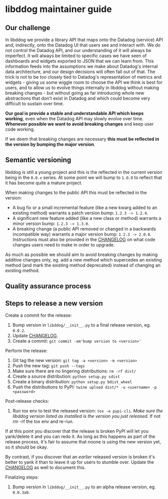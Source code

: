 # libddog maintainer guide


## Our challenge

In libddog we provide a library API that maps onto the Datadog (service) API and, indirectly, onto the Datadog UI that users see and interact with. We do not control the Datadog API, and our understanding of it will always be imperfect. It will always be limited to specific cases we have seen of dashboards and widgets exported to JSON that we can learn from. This information feeds into the assumptions we make about Datadog's internal data architecture, and our design decisions will often fall out of that. The trick is not to be *too* closely tied to Datadog's representation of metrics and widgets - giving us some wiggle room to choose the API we think is best for users, and to allow us to evolve things internally in libddog without making breaking changes - but without going as far introducing whole new abstractions that don't exist in Datadog and which could become very difficult to sustain over time.

**Our goal is provide a stable and understandable API which keeps working**, even when the Datadog API may slowly evolve over time. **Whenever possible we want to avoid breaking changes** and keep user code working.

If we deem that breaking changes are necessary **this must be reflected in the version by bumping the major version**.



## Semantic versioning

libddog is still a young project and this is the reflected in the current version being in the `0.0.x` series. At some point we will bump to `1.0.0` to reflect that it has become quite a mature project.

When making changes to the public API this must be reflected in the version:
- A bug fix or a small incremental feature (like a new kwarg added to an existing method) warrants a patch version bump: ```1.2.3 -> 1.2.4```.
- A significant new feature added (like a new class or method) warrants a minor version bump: ```1.2.3 -> 1.3.0```.
- A breaking change (a public API removed or changed in a backwards incompatible way) warrants a major version bump: ```1.2.3 -> 2.0.0```. Instructions must also be provided in the [CHANGELOG](../CHANGELOG.md) on what code changes users need to make in order to upgrade.

As much as possible we should aim to avoid breaking changes by making additive changes only, eg. add a new method which supercedes an existing method (and mark the existing method deprecated) instead of changing an existing method.



## Quality assurance process





## Steps to release a new version

Create a commit for the release:

1. Bump version in `libddog/__init__.py` to a final release version, eg. `0.0.2`.
2. Update [CHANGELOG](../CHANGELOG.md).
3. Create a commit: `git commit -am'bump version to <version>'`

Perform the release:

1. Git tag the new version: `git tag -a <version> -m <version>`
2. Push the new tag: `git push --tags`
3. Make sure there are no lingering distributions: `rm -rf dist/`
4. Create a source distribution: `python setup.py sdist`
5. Create a binary distribution: `python setup.py bdist_wheel`
6. Push the distributions to PyPI: `twine upload dist/* -u <username> -p <password>`

Post-release checks:

1. Run tox env to test the released version: `tox -e pypi-cli`. *Make sure the libddog version listed as installed is the version you just released.* If not rm -rf the tox env and re-run.

If at this point you discover that the release is broken PyPI will let you
yank/delete it and you can redo it. As long as this happens as part of the
release process, it's fair to assume that noone is using the new version yet, so
it should be okay.

By contrast, if you discover that an *earlier* released version is broken it's
better to yank it than to leave it up for users to stumble over. Update the
[CHANGELOG](../CHANGELOG.md) as well to document this.

Finalizing steps:

1. Bump version in `libddog/__init__.py` to an alpha release version, eg. `0.0.3a0`.
